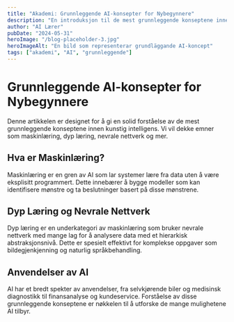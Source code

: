 ```yaml
---
title: "Akademi: Grunnleggende AI-konsepter for Nybegynnere"
description: "En introduksjon til de mest grunnleggende konseptene innen kunstig intelligens, perfekt for de som er nye til feltet."
author: "AI Lærer"
pubDate: "2024-05-31"
heroImage: "/blog-placeholder-3.jpg"
heroImageAlt: "En bild som representerar grundläggande AI-koncept"
tags: ["akademi", "AI", "grunnleggende"]
---
```


# Grunnleggende AI-konsepter for Nybegynnere

Denne artikkelen er designet for å gi en solid forståelse av de mest grunnleggende konseptene innen kunstig intelligens. Vi vil dekke emner som maskinlæring, dyp læring, nevrale nettverk og mer.

## Hva er Maskinlæring?

Maskinlæring er en gren av AI som lar systemer lære fra data uten å være eksplisitt programmert. Dette innebærer å bygge modeller som kan identifisere mønstre og ta beslutninger basert på disse mønstrene.

## Dyp Læring og Nevrale Nettverk

Dyp læring er en underkategori av maskinlæring som bruker nevrale nettverk med mange lag for å analysere data med et hierarkisk abstraksjonsnivå. Dette er spesielt effektivt for komplekse oppgaver som bildegjenkjenning og naturlig språkbehandling.

## Anvendelser av AI

AI har et bredt spekter av anvendelser, fra selvkjørende biler og medisinsk diagnostikk til finansanalyse og kundeservice. Forståelse av disse grunnleggende konseptene er nøkkelen til å utforske de mange mulighetene AI tilbyr.